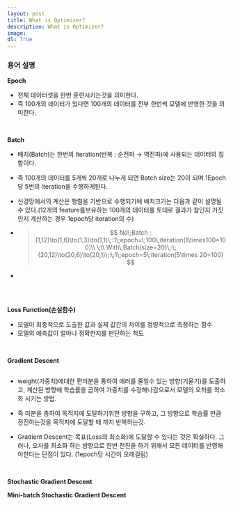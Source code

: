 ```yaml
---
layout: post
title: What is Optimizer?
description: What is Optimizer?
image:
dl: True
---
```




### 용어 설명

**Epoch**

- 전체 데이터셋을 한번 훈련시키는것을 의미한다.
- 즉 100개의 데이터가 있다면 100개의 데이터를 전부 한번씩 모델에 반영한 것을 의미한다.

&nbsp;

**Batch**

- 배치(Batch)는 한번의 Iteration(반복 : 순전파 $\to$ 역전파)에 사용되는 데이터의 집합이다.

- 즉 100개의 데이터를 5개씩 20개로 나누게 되면  Batch size는 20이 되며 1Epoch당 5번의 Iteration을 수행하게된다.

- 신경망에서의 계산은 행렬을 기반으로 수행되기에 배치크기는 다음과 같이 설명될 수 있다.(12개의 feature를보유하는 100개의 데이터를 토대로 결과가 참인지 거짓인지 계산하는 경우 1epoch당 iteration의 수)

- > $$
  > No\;Batch : (1,12)\to(1,6)\to(1,3)\to(1,1)\;:1\;epoch=\;100\;iteration(1\times100=100)\\
  > \;\\
  > With\;Batch(size=20)\;:\;(20,12)\to(20,6)\to(20,1)\;:\;1\;epoch=5\;iteration(5\times 20=100)
  > $$

- 

<center><img src="{{ "/assets/images/DL_INTRO/DL_INTRO_4.PNG" | absolute_url }}" width = 'auto' height = 'auto' alt="" /></center>

&nbsp;

**Loss Function(손실함수)**

- 모델이 최종적으로 도출한 값과 실제 값간의 차이를 정량적으로 측정하는 함수
- 모델의 예측값이 얼마나 정확한지를 판단하는 척도

&nbsp;

**Gradient Descent**

<center><img src="{{ "/assets/images/DL_INTRO/DL_INTRO_5.PNG" | absolute_url }}" width = 'auto' height = 'auto' alt="" /></center>

- weight(가중치)에대한 편미분을 통하여 에러를 줄일수 있는 방향(기울기)를 도출하고, 계산된 방향에 학습률을 곱하여 가중치를 수정해나감으로서 모델의 오차를 최소화 시키는 방법.
- 즉 미분을 총하여 목적지에 도달하기위한 방향을 구하고, 그 방향으로 학습률 만큼 전진하는것을 목적지에 도달할 때 까지 반복하는것.

- Gradient Descent는 목표(Loss의 최소화)에 도달할 수 있다는 것은 확실하다. 그러나, 오차를 최소화 하는 방향으로 한번 전진을 하기 위해서 모든 데이터를 반영해야한다는 단점이 있다. (1epoch당 시간이 오래걸림) 

&nbsp;

**Stochastic Gradient Descent**





**Mini-batch Stochastic Gradient Descent**





